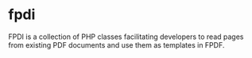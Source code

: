 # fpdi
FPDI is a collection of PHP classes facilitating developers to read pages from existing PDF documents and use them as templates in FPDF.
